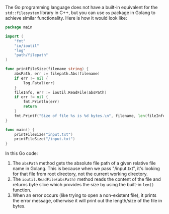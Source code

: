 The Go programming language does not have a built-in equivalent for the `std::filesystem` library in C++, but you can use `os` package in Golang to achieve similar functionality. Here is how it would look like:

```go
package main

import (
	"fmt"
	"io/ioutil"
	"log"
	"path/filepath"
)

func printFileSize(filename string) {
	absPath, err := filepath.Abs(filename)
	if err != nil {
		log.Fatal(err)
	}
	fileInfo, err := ioutil.ReadFile(absPath)
	if err != nil {
		fmt.Println(err)
		return
	}
	fmt.Printf("Size of file %s is %d bytes.\n", filename, len(fileInfo))
}

func main() {
	printFileSize("input.txt")
	printFileSize("/input.txt")
}
```
In this Go code:
1. The `absPath` method gets the absolute file path of a given relative file name in Golang. This is because when we pass "/input.txt", it's looking for that file from root directory, not the current working directory.
2. The `ioutil.ReadFile(absPath)` method reads the content of the file and returns byte slice which provides the size by using the built-in `len()` function. 
3. When an error occurs (like trying to open a non-existent file), it prints the error message, otherwise it will print out the length/size of the file in bytes.


